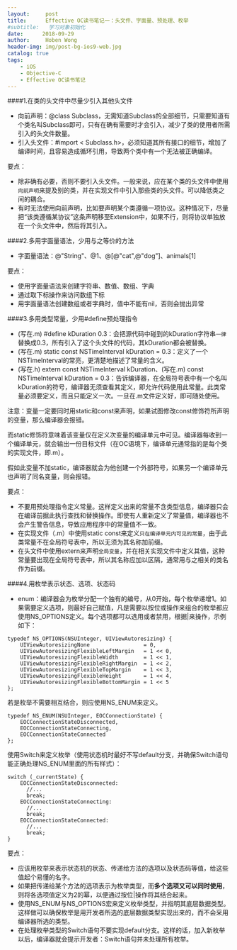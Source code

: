 ```yaml
---
layout:     post
title:      Effective OC读书笔记一：头文件、字面量、预处理、枚举
#subtitle:   学习对象初始化
date:      2018-09-29
author:     Hoben Wong
header-img: img/post-bg-ios9-web.jpg
catalog: true
tags:
    - iOS
    - Objective-C
    - Effective OC读书笔记
---
```

####1.在类的头文件中尽量少引入其他头文件
- 向前声明：@class Subclass，无需知道Subclass的全部细节，只需要知道有个类名叫Subclass即可，只有在确有需要时才会引入，减少了类的使用者所需引入的头文件数量。
- 引入头文件：#import < Subclass.h>，必须知道其所有接口的细节，增加了编译时间，且容易造成循环引用，导致两个类中有一个无法被正确编译。

要点：
- 除非确有必要，否则不要引入头文件。一般来说，应在某个类的头文件中使用`向前声明`来提及别的类，并在实现文件中引入那些类的头文件。可以降低类之间的耦合。
- 有时无法使用向前声明，比如要声明某个类遵循一项协议<Protocol>。这种情况下，尽量把“该类遵循某协议”这条声明移至Extension中，如果不行，则将协议单独放在一个头文件中，然后将其引入。

####2.多用字面量语法，少用与之等价的方法
- 字面量语法：@"String"、@1、@[@"cat",@"dog"]、animals[1]

要点：
- 使用字面量语法来创建字符串、数值、数组、字典
- 通过取下标操作来访问数组下标
- 用字面量语法创建数组或者字典时，值中不能有nil，否则会抛出异常

####3.多用类型常量，少用#define预处理指令
- (写在.m) \#define kDuration 0.3：会把源代码中碰到的kDuration字符串`一律`替换成0.3，所有引入了这个头文件的代码，其kDuration都会被替换。
- (写在.m) static const NSTimeInterval kDuration = 0.3：定义了一个NSTimeInterval的常亮，更清楚地描述了常量的含义。
- (写在.h) extern const  NSTimeInterval kDuration、(写在.m) const NSTimeInterval kDuration = 0.3：告诉编译器，在全局符号表中有一个名叫kDuration的符号，编译器无须查看其定义，即允许代码使用此常量。此类常量必须要定义，而且只能定义一次。一旦在.m文件定义好，即可随处使用。

注意：变量一定要同时用static和const来声明，如果试图修改const修饰符所声明的变量，那么编译器会报错。

而static修饰符意味着该变量仅在定义次变量的编译单元中可见。编译器每收到一个编译单元，就会输出一份目标文件（在OC语境下，编译单元通常指的是每个类的实现文件，即.m）。

假如此变量不加static，编译器就会为他创建一个外部符号，如果另一个编译单元也声明了同名变量，则会报错。

要点：
- 不要用预处理指令定义常量。这样定义出来的常量不含类型信息，编译器只会在编译前据此执行查找和替换操作。即使有人重新定义了常量值，编译器也不会产生警告信息，导致应用程序中的常量值不一致。
- 在实现文件（.m）中使用static const来定义`只在编译单元内可见的常量`，由于此类常量不在全局符号表中，所以无须为其名称加前缀。
- 在头文件中使用extern来声明`全局变量`，并在相关实现文件中定义其值，这种常量要出现在全局符号表中，所以其名称应加以区隔，通常用与之相关的类名作为前缀。

####4.用枚举表示状态、选项、状态码
- enum：编译器会为枚举分配一个独有的编号，从0开始，每个枚举递增1。如果需要定义选项，则最好自己赋值，凡是需要以按位或操作来组合的枚举都应使用NS_OPTIONS定义。每个选项都可以选用或者禁用，根据|来操作，示例如下：
```
typedef NS_OPTIONS(NSUInteger, UIViewAutoresizing) {
    UIViewAutoresizingNone                 = 0,
    UIViewAutoresizingFlexibleLeftMargin   = 1 << 0,
    UIViewAutoresizingFlexibleWidth        = 1 << 1,
    UIViewAutoresizingFlexibleRightMargin  = 1 << 2,
    UIViewAutoresizingFlexibleTopMargin    = 1 << 3,
    UIViewAutoresizingFlexibleHeight       = 1 << 4,
    UIViewAutoresizingFlexibleBottomMargin = 1 << 5
};
```
若是枚举不需要相互结合，则应使用NS_ENUM来定义。
```
typedef NS_ENUM(NSUInteger, EOCConnectionState) {
    EOCConnectionStateDisconnected,
    EOCConnectionStateConnecting,
    EOCConnectionStateConnected
};
```
使用Switch来定义枚举（使用状态机时最好不写default分支，并确保Switch语句能正确处理NS_ENUM里面的所有样式）：
```
switch (_currentState) {
    EOCConnectionStateDisconnected:
      //...
      break;
    EOCConnectionStateConnecting:
      //...
      break;
    EOCConnectionStateConnected:
      //...
      break;
}
```
要点：
- 应该用枚举来表示状态机的状态、传递给方法的选项以及状态码等值，给这些值起个易懂的名字。
- 如果把传递给某个方法的选项表示为枚举类型，而**多个选项又可以同时使用**，则将各选项值定义为2的幂，以便通过按位|操作将其结合起来。
- 使用NS_ENUM与NS_OPTIONS宏来定义枚举类型，并指明其底层数据类型。这样做可以确保枚举是用开发者所选的底层数据类型实现出来的，而不会采用编译器所选的类型。
- 在处理枚举类型的Switch语句不要实现default分支。这样的话，加入新枚举以后，编译器就会提示开发者：Switch语句并未处理所有枚举。
